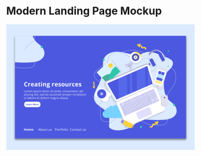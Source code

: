 # Modern Landing Page Mockup

<img src='https://raw.githubusercontent.com/FernandoSouzaMarques/Modern-Landing-Page-Mockup/master/assets/images/Modern%20Landing%20Page%20Mockup.jpg?token=AJOQMNDAKAA4CWH4DZVHLAC4ZDCWG'>
